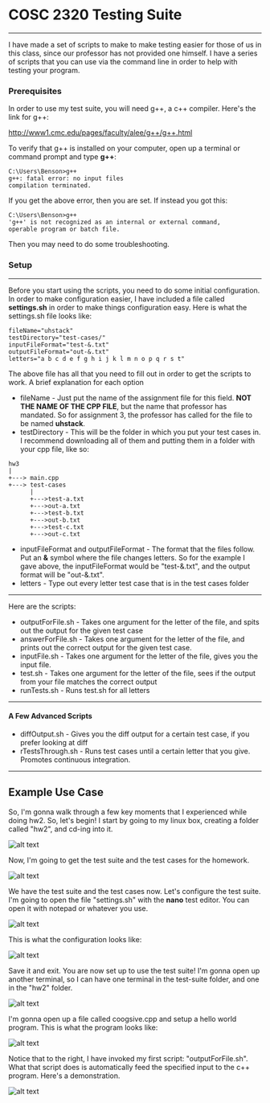 # COSC 2320 Testing Suite
---
I have made a set of scripts to make to make testing easier for those of us in this class, since our professor has not provided one himself. I have a series of scripts that you can use via the command line in order to help with testing your program. 

### Prerequisites
In order to use my test suite, you will need g++, a c++ compiler. Here's the link for g++:

http://www1.cmc.edu/pages/faculty/alee/g++/g++.html

To verify that g++ is installed on your computer, open up a terminal or command prompt and type **g++**: 
```
C:\Users\Benson>g++
g++: fatal error: no input files
compilation terminated.
```
If you get the above error, then you are set. If instead you got this: 
```
C:\Users\Benson>g++
'g++' is not recognized as an internal or external command,
operable program or batch file.
```
Then you may need to do some troubleshooting.
### Setup
---
Before you start using the scripts, you need to do some initial configuration. In order to make configuration easier, I have included a file called **settings.sh** in order to make things configuration easy. Here is what the settings.sh file looks like: 
```
fileName="uhstack"
testDirectory="test-cases/"
inputFileFormat="test-&.txt"
outputFileFormat="out-&.txt"
letters="a b c d e f g h i j k l m n o p q r s t"
```
The above file has all that you need to fill out in order to get the scripts to work. A brief explanation for each option

- fileName - Just put the name of the assignment file for this field. **NOT THE NAME OF THE CPP FILE**, but the name that professor has mandated. So for assignment 3, the professor has called for the file to be named **uhstack**. 
- testDirectory - This will be the folder in which you put your test cases in. I recommend downloading all of them and putting them in a folder with your cpp file, like so: 
```
hw3
|
+---> main.cpp
+---> test-cases
      |
      +--->test-a.txt
      +--->out-a.txt
      +--->test-b.txt
      +--->out-b.txt
      +--->test-c.txt
      +--->out-c.txt
```
- inputFileFormat and outputFileFormat - The format that the files follow. Put an **&** symbol where the file changes letters. So for the example I gave above, the inputFileFormat would be "test-&.txt", and the output format will be "out-&.txt".
- letters - Type out every letter test case that is in the test cases folder
---
Here are the scripts: 
- outputForFile.sh - Takes one argument for the letter of the file, and spits out the output for the given test case
- answerForFile.sh - Takes one argument for the letter of the file, and prints out the correct output for the given test case.
- inputFile.sh - Takes one argument for the letter of the file, gives you the input file.
- test.sh - Takes one argument for the letter of the file, sees if the output from your file matches the correct output
- runTests.sh - Runs test.sh for all letters

---
#### A Few Advanced Scripts
- diffOutput.sh - Gives you the diff output for a certain test case, if you prefer looking at diff
- rTestsThrough.sh - Runs test cases until a certain letter that you give. Promotes continuous integration. 

---
## Example Use Case
So, I'm gonna walk through a few key moments that I experienced while doing hw2. So, let's begin! I start by going to my linux box, creating a folder called "hw2", and cd-ing into it.

![alt text](pictures/17:13:52.png?raw=true)

Now, I'm going to get the test suite and the test cases for the homework.

![alt text](pictures/16:52:06.png?raw=true)

We have the test suite and the test cases now. Let's configure the test suite. I'm going to open the file "settings.sh" with the **nano** test editor. You can open it with notepad or whatever you use.

![alt text](pictures/16:52:21.png?raw=true)

This is what the configuration looks like: 

![alt text](pictures/16:54:05.png?raw=true)

Save it and exit. You are now set up to use the test suite! I'm gonna open up another terminal, so I can have one terminal in the test-suite folder, and one in the "hw2" folder.

![alt text](pictures/16:55:00.png?raw=true)

I'm gonna open up a file called coogsive.cpp and setup a hello world program. This is what the program looks like: 

![alt text](pictures/16:55:35.png?raw=true)

Notice that to the right, I have invoked my first script: "outputForFile.sh". What that script does is automatically feed the specified input to the c++ program. Here's a demonstration. 

![alt text](picture/20:35:07.png?raw=true)

